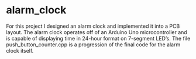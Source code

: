 # alarm_clock
For this project I designed an alarm clock and implemented it into a PCB layout. The alarm clock operates off of an Arduino Uno microcontroller and is capable of displaying time in 24-hour format on 7-segment LED’s. The file push_button_counter.cpp is a progression of the final code for the alarm clock itself. 

